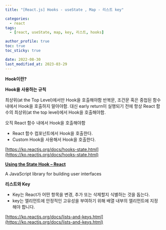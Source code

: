 ```yaml
---
title: "[React.js] Hooks - useState , Map - 리스트 key"

categories:
  - react
tags:
  - [react, useState, map, key, 리스트, hooks]

author_profile: true
toc: true
toc_sticky: true

date: 2022-08-30
last_modified_at: 2023-03-29
---
```


**Hook이란?**

**Hook을 사용하는 규칙**

최상위(at the Top Level)에서만 Hook을 호출해야함
반복문, 조건문 혹은 중첩된 함수 내에서 Hook을 호출하지 말아야함. 대신 early return이 실행되기 전에 항상 React 함수의 최상위(at the top level)에서 Hook을 호출해야함.

오직 React 함수 내에서 Hook을 호출해야함

- React 함수 컴포넌트에서 Hook을 호출한다.
- Custom Hook을 사용해서 Hook을 호출한다.

[https://ko.reactjs.org/docs/hooks-state.html](https://ko.reactjs.org/docs/hooks-state.html)

**[Using the State Hook – React](https://ko.reactjs.org/docs/hooks-state.html)**

A JavaScript library for building user interfaces

**리스트와 Key**

- Key는 React가 어떤 항목을 변경, 추가 또는 삭제할지 식별하는 것을 돕는다.
- key는 엘리먼트에 안정적인 고유성을 부여하기 위해 배열 내부의 엘리먼트에 지정해야 합니다.

[https://ko.reactjs.org/docs/lists-and-keys.html](https://ko.reactjs.org/docs/lists-and-keys.html)
